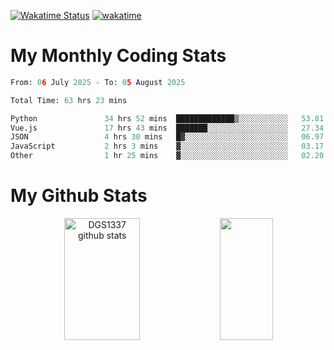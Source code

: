 [![Wakatime Status](https://github.com/noopurphalak/noopurphalak/workflows/wakatime-status-update/badge.svg)](https://github.com/noopurphalak/noopurphalak/actions/workflows/main.yml)
[![wakatime](https://wakatime.com/badge/user/80ace140-ef40-4fdd-b8ed-f3be3d2e1aea.svg)](https://wakatime.com/@80ace140-ef40-4fdd-b8ed-f3be3d2e1aea)

# My Monthly Coding Stats

<!--START_SECTION:waka-->

```python
From: 06 July 2025 - To: 05 August 2025

Total Time: 63 hrs 23 mins

Python               34 hrs 52 mins  █████████████▒░░░░░░░░░░░   53.81 %
Vue.js               17 hrs 43 mins  ███████░░░░░░░░░░░░░░░░░░   27.34 %
JSON                 4 hrs 30 mins   █▓░░░░░░░░░░░░░░░░░░░░░░░   06.97 %
JavaScript           2 hrs 3 mins    ▓░░░░░░░░░░░░░░░░░░░░░░░░   03.17 %
Other                1 hr 25 mins    ▓░░░░░░░░░░░░░░░░░░░░░░░░   02.20 %
```

<!--END_SECTION:waka-->

# My Github Stats
<div style="text-align: center;">
  <img width="49%" height="195px" src="https://github-readme-stats-sigma-five.vercel.app/api?username=noopurphalak&show_icons=true&count_private=true&hide_border=true&title_color=00FFFF&icon_color=00FFFF&text_color=00FFFF&bg_color=0d1117" alt="DGS1337 github stats" />
  <img width="41%" height="195px" src="https://github-readme-stats-sigma-five.vercel.app/api/top-langs/?username=noopurphalak&layout=compact&hide_border=true&title_color=00FFFF&text_color=00FFFF&bg_color=0d1117" />
</div>
